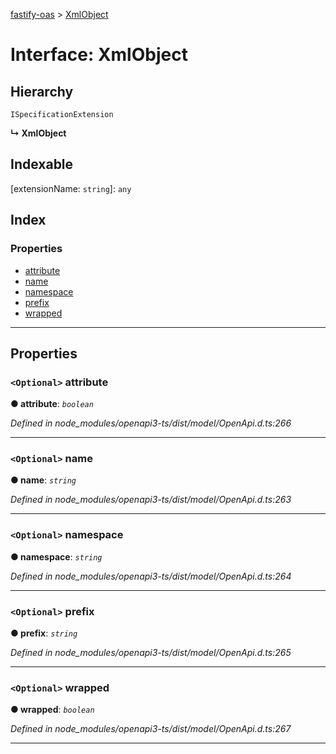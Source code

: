 [fastify-oas](../README.md) > [XmlObject](../interfaces/xmlobject.md)

# Interface: XmlObject

## Hierarchy

 `ISpecificationExtension`

**↳ XmlObject**

## Indexable

\[extensionName: `string`\]:&nbsp;`any`
## Index

### Properties

* [attribute](xmlobject.md#attribute)
* [name](xmlobject.md#name)
* [namespace](xmlobject.md#namespace)
* [prefix](xmlobject.md#prefix)
* [wrapped](xmlobject.md#wrapped)

---

## Properties

<a id="attribute"></a>

### `<Optional>` attribute

**● attribute**: *`boolean`*

*Defined in node_modules/openapi3-ts/dist/model/OpenApi.d.ts:266*

___
<a id="name"></a>

### `<Optional>` name

**● name**: *`string`*

*Defined in node_modules/openapi3-ts/dist/model/OpenApi.d.ts:263*

___
<a id="namespace"></a>

### `<Optional>` namespace

**● namespace**: *`string`*

*Defined in node_modules/openapi3-ts/dist/model/OpenApi.d.ts:264*

___
<a id="prefix"></a>

### `<Optional>` prefix

**● prefix**: *`string`*

*Defined in node_modules/openapi3-ts/dist/model/OpenApi.d.ts:265*

___
<a id="wrapped"></a>

### `<Optional>` wrapped

**● wrapped**: *`boolean`*

*Defined in node_modules/openapi3-ts/dist/model/OpenApi.d.ts:267*

___

